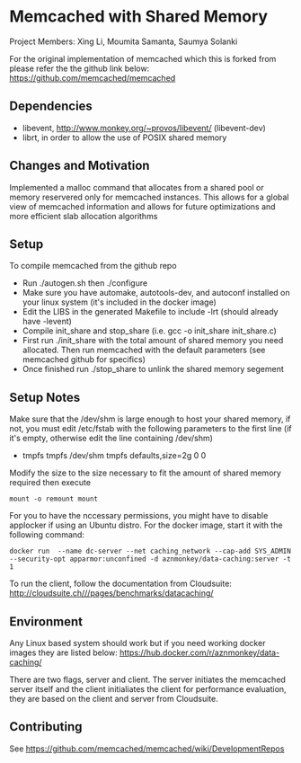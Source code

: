 # Memcached with Shared Memory
Project Members: Xing Li, Moumita Samanta, Saumya Solanki

For the original implementation of memcached which this is forked from please refer the the github link below:
https://github.com/memcached/memcached

## Dependencies
* libevent, http://www.monkey.org/~provos/libevent/ (libevent-dev)
* librt, in order to allow the use of POSIX shared memory

## Changes and Motivation
Implemented a malloc command that allocates from a shared pool or memory reservered only for memcached instances. 
This allows for a global view of memcached information and allows for future optimizations and more efficient slab allocation algorithms


## Setup
To compile memcached from the github repo 
* Run ./autogen.sh then ./configure
* Make sure you have automake, autotools-dev, and autoconf installed on your linux system (it's included in the docker image)
* Edit the LIBS in the generated Makefile to include -lrt (should already have -levent)
* Compile init_share and stop_share (i.e. gcc -o init_share init_share.c)
* First run ./init_share with the total amount of shared memory you need allocated. Then run memcached with the default parameters (see memcached github for specifics)
* Once finished run ./stop_share to unlink the shared memory segement

## Setup Notes
Make sure that the /dev/shm is large enough to host your shared memory, if not, you must edit /etc/fstab with the following parameters to the first line (if it's empty, otherwise edit the line containing /dev/shm)
* tmpfs tmpfs      /dev/shm      tmpfs   defaults,size=2g   0   0

Modify the size to the size necessary to fit the amount of shared memory required then execute
```
mount -o remount mount
```

For you to have the nccessary permissions, you might have to disable applocker if using an Ubuntu distro. For the docker image, start it with the following command:
```
docker run  --name dc-server --net caching_network --cap-add SYS_ADMIN --security-opt apparmor:unconfined -d aznmonkey/data-caching:server -t 1
```

To run the client, follow the documentation from Cloudsuite:
http://cloudsuite.ch///pages/benchmarks/datacaching/

## Environment
Any Linux based system should work but if you need working docker images they are listed below:
https://hub.docker.com/r/aznmonkey/data-caching/

There are two flags, server and client. The server initiates the memcached server itself and the client initialiates the client for performance evaluation, they are based on the client and server from Cloudsuite. 


## Contributing

See https://github.com/memcached/memcached/wiki/DevelopmentRepos
